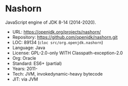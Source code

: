 # Nashorn

JavaScript engine of JDK 8-14 (2014-2020).

* URL:        https://openjdk.org/projects/nashorn/
* Repository: https://github.com/openjdk/nashorn.git
* LOC:        89134 (`cloc src/org.openjdk.nashorn`)
* Language:   Java
* License:    GPL-2.0-only WITH Classpath-exception-2.0
* Org:        Oracle
* Standard:   ES6+ (partial)
* Years:      2011-
* Tech:       JVM, invokedynamic-heavy bytecode
* JIT:        via JVM
